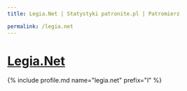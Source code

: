 ```yaml
---
title: Legia.Net | Statystyki patronite.pl | Patromierz

permalink: /legia.net
---
```


# [Legia.Net](https://patronite.pl/legia.net)

{% include profile.md name="legia.net" prefix="l" %}
